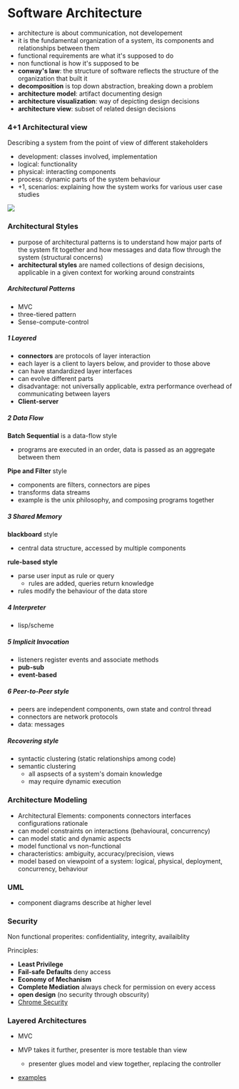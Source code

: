 # Software Architecture
- architecture is about communication, not developement
- it is the fundamental organization of a system, its components and relationships between them
- functional requirements are what it's supposed to do
- non functional is how it's supposed to be
- **conway's law**: the structure of software reflects the structure of the organization that built it
- **decomposition** is top down abstraction, breaking down a problem
- **architecture model**: artifact documenting design
- **architecture visualization**: way of depicting design decisions
- **architecture view**: subset of related design decisions

### 4+1 Architectural view
Describing a system from the point of view of different stakeholders
- development: classes involved, implementation
- logical: functionality
- physical: interacting components
- process: dynamic parts of the system behaviour
- +1, scenarios: explaining how the system works for various user case studies

<img src="https://upload.wikimedia.org/wikipedia/commons/thumb/e/e6/4%2B1_Architectural_View_Model.svg/708px-4%2B1_Architectural_View_Model.svg.png"/>

### Architectural Styles
- purpose of architectural patterns is to understand how major parts of the system fit together and how messages and data flow through the system (structural concerns)
- **architectural styles** are named collections of design decisions, applicable in a given context for working around constraints

##### Architectural Patterns
- MVC
- three-tiered pattern
- Sense-compute-control

##### 1 Layered
- **connectors** are protocols of layer interaction
- each layer is a client to layers below, and provider to those above
- can have standardized layer interfaces
- can evolve different parts
- disadvantage: not universally applicable, extra performance overhead of communicating between layers
- **Client-server**

##### 2 Data Flow
**Batch Sequential** is a data-flow style
- programs are executed in an order, data is passed as an aggregate between them

**Pipe and Filter** style
- components are filters, connectors are pipes
- transforms data streams
- example is the unix philosophy, and composing programs together

##### 3 Shared Memory
**blackboard** style
- central data structure, accessed by multiple components

**rule-based style**
- parse user input as rule or query
  - rules are added, queries return knowledge
- rules modify the behaviour of the data store

##### 4 Interpreter
- lisp/scheme

##### 5 Implicit Invocation
- listeners register events and associate methods 
- **pub-sub** 
- **event-based**

##### 6 Peer-to-Peer style
- peers are independent components, own state and control thread
- connectors are network protocols
- data: messages

##### Recovering style
- syntactic clustering (static relationships among code)
- semantic clustering
  - all aspsects of a system's domain knowledge 
  - may require dynamic execution

### Architecture Modeling
- Architectural Elements: components connectors interfaces configurations rationale
- can model constraints on interactions (behavioural, concurrency)
- can model static and dynamic aspects
- model functional vs non-functional
- characteristics: ambiguity, accuracy/precision, views
- model based on viewpoint of a system: logical, physical, deployment, concurrency, behaviour

### UML
- component diagrams describe at higher level

### Security
Non functional properites: confidentiality, integrity, availaiblity

Principles:
- **Least Privilege**
- **Fail-safe Defaults** deny access
- **Economy of Mechanism** 
- **Complete Mediation** always check for permission on every access
- **open design** (no security through obscurity)
- [Chrome Security](https://queue.acm.org/detail.cfm?id=1556050)

### Layered Architectures
- MVC
- MVP takes it further, presenter is more testable than view
  - presenter glues model and view together, replacing the controller

- [examples](https://cs.uwaterloo.ca/~oadesina/slides/) 
